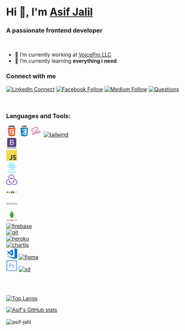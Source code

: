 # Hi 👋, I'm [Asif Jalil](https://asifjalil.netlify.app/)
### A passionate frontend developer

<br/>

- 🔭 I’m currently working at [VoicePro LLC](https://voiceprollc.com/)
- 🌱 I’m currently learning **everything i need**

### Connect with me
[![LinkedIn Connect](https://img.shields.io/badge/%20-Connect-black?color=14171A&labelColor=212121&logo=linkedin&logoColor=ffffff)](https://linkedin.com/in/asifjalil0) 
[![Facebook Follow](https://img.shields.io/badge/%20-Follow-black?color=14171A&labelColor=1976d2&logo=facebook&logoColor=ffffff)](https://fb.com/asif.jalil55) 
[![Medium Follow](https://img.shields.io/badge/%20-Follow-black?color=14171A&labelColor=1976d2&logo=medium&logoColor=ffffff)](https://medium.com/@asifjalil) 
[![Questions](https://img.shields.io/badge/%20-Questions-black?color=14171A&labelColor=fff&logo=stackoverflow&logoColor=0c0d0e26)](https://stackoverflow.com/users/15974978/asif-jalil)

<br/>

### Languages and Tools:
[<img src="https://raw.githubusercontent.com/devicons/devicon/master/icons/html5/html5-original-wordmark.svg" alt="html5" width="30" height="30"/>](https://www.w3.org/html) 
[<img src="https://raw.githubusercontent.com/devicons/devicon/master/icons/css3/css3-original-wordmark.svg" alt="css3" width="30" height="30"/>](https://www.w3schools.com/css) 
[<img src="https://raw.githubusercontent.com/devicons/devicon/master/icons/sass/sass-original.svg" alt="sass" width="30" height="30"/>](https://sass-lang.com) 
[<img src="https://www.vectorlogo.zone/logos/tailwindcss/tailwindcss-icon.svg" alt="tailwind" width="30" height="30"/>](https://tailwindcss.com)  
[<img src="https://raw.githubusercontent.com/devicons/devicon/master/icons/bootstrap/bootstrap-plain-wordmark.svg" alt="bootstrap" width="30" height="30"/>](https://getbootstrap.com/)  
[<img src="https://raw.githubusercontent.com/devicons/devicon/master/icons/javascript/javascript-original.svg" alt="javascript" width="30" height="30"/>](https://developer.mozilla.org/en-US/docs/Web/JavaScript)  
[<img src="https://raw.githubusercontent.com/devicons/devicon/master/icons/react/react-original-wordmark.svg" alt="react" width="30" height="30"/>](https://reactjs.org)  
[<img src="https://raw.githubusercontent.com/devicons/devicon/master/icons/redux/redux-original.svg" alt="redux" width="30" height="30"/>](https://redux.js.org)  
[<img src="https://raw.githubusercontent.com/devicons/devicon/master/icons/nodejs/nodejs-original-wordmark.svg" alt="nodejs" width="30" height="30"/>](https://nodejs.org)  
[<img src="https://raw.githubusercontent.com/devicons/devicon/master/icons/express/express-original-wordmark.svg" alt="express" width="30" height="30"/>](https://expressjs.com)  
[<img src="https://raw.githubusercontent.com/devicons/devicon/master/icons/mongodb/mongodb-original-wordmark.svg" alt="mongodb" width="30" height="30"/>](https://www.mongodb.com)  
[<img src="https://www.vectorlogo.zone/logos/firebase/firebase-icon.svg" alt="firebase" width="30" height="30"/>](https://firebase.google.com)  
[<img src="https://www.vectorlogo.zone/logos/git-scm/git-scm-icon.svg" alt="git" width="30" height="30"/>](https://git-scm.com)  
[<img src="https://www.vectorlogo.zone/logos/heroku/heroku-icon.svg" alt="heroku" width="30" height="30"/>](https://heroku.com)  
[<img src="https://www.chartjs.org/media/logo-title.svg" alt="chartjs" width="30" height="30"/>](https://www.chartjs.org)  
[<img src="https://raw.githubusercontent.com/github/explore/80688e429a7d4ef2fca1e82350fe8e3517d3494d/topics/visual-studio-code/visual-studio-code.png" alt="Visual Studio Code" width="30" height="30"/>](https://code.visualstudio.com) 
[<img src="https://www.vectorlogo.zone/logos/figma/figma-icon.svg" alt="figma" width="30" height="30"/>](https://www.figma.com)  
[<img src="https://raw.githubusercontent.com/devicons/devicon/master/icons/photoshop/photoshop-line.svg" alt="photoshop" width="30" height="30"/>](https://www.photoshop.com/en) 
[<img src="https://cdn.worldvectorlogo.com/logos/adobe-xd.svg" alt="xd" width="30" height="30"/>](https://www.adobe.com/products/xd.html)


<br/>
<br/>

[![Top Langs](https://github-readme-stats.vercel.app/api/top-langs/?username=asif-jalil&layout=compact)](https://github.com/aisf-jalil)


[![Asif's GitHub stats](https://github-readme-stats.vercel.app/api?username=asif-jalil&count_private=true&show_icons=true)](https://github.com/asif-jalil)


<p><img align="center" src="https://github-readme-streak-stats.herokuapp.com/?user=asif-jalil&" alt="asif-jalil" /></p>
